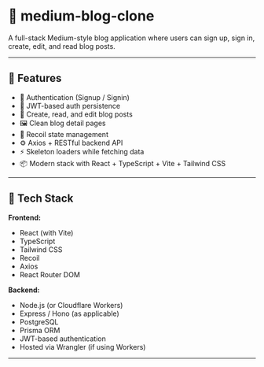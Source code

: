 # 📝 medium-blog-clone

A full-stack Medium-style blog application where users can sign up, sign in, create, edit, and read blog posts. 

---

## 🚀 Features

- 🔐 Authentication (Signup / Signin)
- 🧠 JWT-based auth persistence
- 📄 Create, read, and edit blog posts
- 🖼 Clean blog detail pages
- 💾 Recoil state management
- ⚙️ Axios + RESTful backend API
- ⚡ Skeleton loaders while fetching data
- 📦 Modern stack with React + TypeScript + Vite + Tailwind CSS

---

## 🧱 Tech Stack

**Frontend:**
- React (with Vite)
- TypeScript
- Tailwind CSS
- Recoil
- Axios
- React Router DOM

**Backend:**
- Node.js (or Cloudflare Workers)
- Express / Hono (as applicable)
- PostgreSQL
- Prisma ORM
- JWT-based authentication
- Hosted via Wrangler (if using Workers)

---